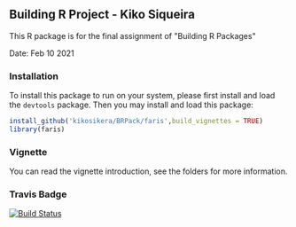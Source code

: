 ## Building R Project - Kiko Siqueira

This R package is for the final assignment of "Building R Packages" 

Date: Feb 10 2021

### Installation

To install this package to run on your system, please first install and load the `devtools` package. Then you may install and load this package:

```R
install_github('kikosikera/BRPack/faris',build_vignettes = TRUE)
library(faris)
```

### Vignette

You can read the vignette introduction, see the folders for more information.


### Travis Badge

[![Build Status](https://travis-ci.org/kikosikera/BRPack/faris.svg?branch=master)](https://travis-ci.org/kikosikera/BRPack/faris)



